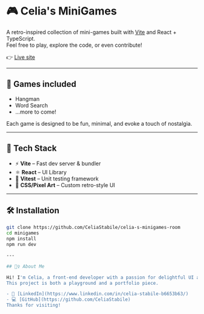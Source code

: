 # 🎮 Celia's MiniGames

A retro-inspired collection of mini-games built with [Vite](https://vitejs.dev/) and React + TypeScript.  
Feel free to play, explore the code, or even contribute!

👉 [Live site](https://clever-muffin-7a465b.netlify.app/)  

---

## 🧩 Games included

- Hangman  
- Word Search  
- ...more to come!

Each game is designed to be fun, minimal, and evoke a touch of nostalgia.

---

## 🚀 Tech Stack

- ⚡ **Vite** – Fast dev server & bundler  
- ⚛️ **React** – UI Library  
- 🧪 **Vitest** – Unit testing framework  
- 💅 **CSS/Pixel Art** – Custom retro-style UI

---

## 🛠️ Installation

```bash
git clone https://github.com/CeliaStabile/celia-s-minigames-room
cd minigames
npm install
npm run dev

---

## 🙋‍♀️ About Me

Hi! I'm Celia, a front-end developer with a passion for delightful UI and solid, maintainable code.  
This project is both a playground and a portfolio piece.

- 💼 [LinkedIn](https://www.linkedin.com/in/celia-stabile-b6653b63/)  
- 💻 [GitHub](https://github.com/CeliaStabile)
Thanks for visiting!
